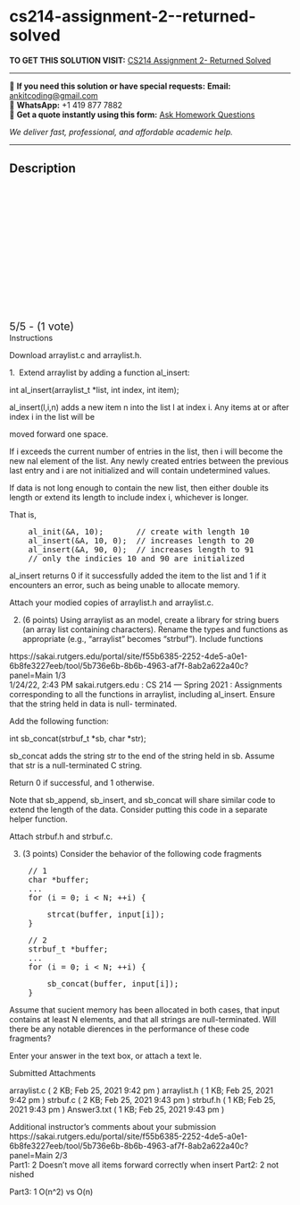 # cs214-assignment-2--returned-solved
**TO GET THIS SOLUTION VISIT:** [CS214 Assignment 2- Returned Solved](https://www.ankitcodinghub.com/product/cs214-assignment-2-returned-solved/)


---

📩 **If you need this solution or have special requests:** **Email:** ankitcoding@gmail.com  
📱 **WhatsApp:** +1 419 877 7882  
📄 **Get a quote instantly using this form:** [Ask Homework Questions](https://www.ankitcodinghub.com/services/ask-homework-questions/)

*We deliver fast, professional, and affordable academic help.*

---

<h2>Description</h2>



<div class="kk-star-ratings kksr-auto kksr-align-center kksr-valign-top" data-payload="{&quot;align&quot;:&quot;center&quot;,&quot;id&quot;:&quot;90754&quot;,&quot;slug&quot;:&quot;default&quot;,&quot;valign&quot;:&quot;top&quot;,&quot;ignore&quot;:&quot;&quot;,&quot;reference&quot;:&quot;auto&quot;,&quot;class&quot;:&quot;&quot;,&quot;count&quot;:&quot;1&quot;,&quot;legendonly&quot;:&quot;&quot;,&quot;readonly&quot;:&quot;&quot;,&quot;score&quot;:&quot;5&quot;,&quot;starsonly&quot;:&quot;&quot;,&quot;best&quot;:&quot;5&quot;,&quot;gap&quot;:&quot;4&quot;,&quot;greet&quot;:&quot;Rate this product&quot;,&quot;legend&quot;:&quot;5\/5 - (1 vote)&quot;,&quot;size&quot;:&quot;24&quot;,&quot;title&quot;:&quot;CS214 Assignment 2-  Returned Solved&quot;,&quot;width&quot;:&quot;138&quot;,&quot;_legend&quot;:&quot;{score}\/{best} - ({count} {votes})&quot;,&quot;font_factor&quot;:&quot;1.25&quot;}">

<div class="kksr-stars">

<div class="kksr-stars-inactive">
            <div class="kksr-star" data-star="1" style="padding-right: 4px">


<div class="kksr-icon" style="width: 24px; height: 24px;"></div>
        </div>
            <div class="kksr-star" data-star="2" style="padding-right: 4px">


<div class="kksr-icon" style="width: 24px; height: 24px;"></div>
        </div>
            <div class="kksr-star" data-star="3" style="padding-right: 4px">


<div class="kksr-icon" style="width: 24px; height: 24px;"></div>
        </div>
            <div class="kksr-star" data-star="4" style="padding-right: 4px">


<div class="kksr-icon" style="width: 24px; height: 24px;"></div>
        </div>
            <div class="kksr-star" data-star="5" style="padding-right: 4px">


<div class="kksr-icon" style="width: 24px; height: 24px;"></div>
        </div>
    </div>

<div class="kksr-stars-active" style="width: 138px;">
            <div class="kksr-star" style="padding-right: 4px">


<div class="kksr-icon" style="width: 24px; height: 24px;"></div>
        </div>
            <div class="kksr-star" style="padding-right: 4px">


<div class="kksr-icon" style="width: 24px; height: 24px;"></div>
        </div>
            <div class="kksr-star" style="padding-right: 4px">


<div class="kksr-icon" style="width: 24px; height: 24px;"></div>
        </div>
            <div class="kksr-star" style="padding-right: 4px">


<div class="kksr-icon" style="width: 24px; height: 24px;"></div>
        </div>
            <div class="kksr-star" style="padding-right: 4px">


<div class="kksr-icon" style="width: 24px; height: 24px;"></div>
        </div>
    </div>
</div>


<div class="kksr-legend" style="font-size: 19.2px;">
            5/5 - (1 vote)    </div>
    </div>
<div class="page" title="Page 1">
<div class="section">
<div class="section">
<div class="layoutArea">
<div class="column">
Instructions

Download arraylist.c and arraylist.h.

1.&nbsp; Extend arraylist by adding a function al_insert:

int al_insert(arraylist_t *list, int index, int item);

al_insert(l,i,n) adds a new item n into the list l at index i. Any items at or after index i in the list will be

moved forward one space.

If i exceeds the current number of entries in the list, then i will become the new nal element of the list. Any newly created entries between the previous last entry and i are not initialized and will contain undetermined values.

If data is not long enough to contain the new list, then either double its length or extend its length to include index i, whichever is longer.

That is,

<pre>    al_init(&amp;A, 10);       // create with length 10
    al_insert(&amp;A, 10, 0);  // increases length to 20
    al_insert(&amp;A, 90, 0);  // increases length to 91
    // only the indicies 10 and 90 are initialized
</pre>
al_insert returns 0 if it successfully added the item to the list and 1 if it encounters an error, such as being unable to allocate memory.

Attach your modied copies of arraylist.h and arraylist.c.

2. (6 points) Using arraylist as an model, create a library for string buers (an array list containing characters). Rename the types and functions as appropriate (e.g., “arraylist” becomes “strbuf”). Include functions

</div>
</div>
</div>
<div class="layoutArea">
<div class="column">
https://sakai.rutgers.edu/portal/site/f55b6385-2252-4de5-a0e1-6b8fe3227eeb/tool/5b736e6b-8b6b-4963-af7f-8ab2a622a40c?panel=Main 1/3

</div>
</div>
</div>
</div>
<div class="page" title="Page 2">
<div class="section">
<div class="layoutArea">
<div class="column">
1/24/22, 2:43 PM sakai.rutgers.edu : CS 214 — Spring 2021 : Assignments

</div>
</div>
<div class="section">
<div class="layoutArea">
<div class="column">
corresponding to all the functions in arraylist, including al_insert. Ensure that the string held in data is null- terminated.

Add the following function:

int sb_concat(strbuf_t *sb, char *str);

sb_concat adds the string str to the end of the string held in sb. Assume that str is a null-terminated C string.

Return 0 if successful, and 1 otherwise.

Note that sb_append, sb_insert, and sb_concat will share similar code to extend the length of the data. Consider putting this code in a separate helper function.

Attach strbuf.h and strbuf.c.

3. (3 points) Consider the behavior of the following code fragments

<pre>    // 1
    char *buffer;
    ...
    for (i = 0; i &lt; N; ++i) {
</pre>
<pre>        strcat(buffer, input[i]);
    }
</pre>
<pre>    // 2
    strbuf_t *buffer;
    ...
    for (i = 0; i &lt; N; ++i) {
</pre>
<pre>        sb_concat(buffer, input[i]);
    }
</pre>
Assume that sucient memory has been allocated in both cases, that input contains at least N elements, and that all strings are null-terminated. Will there be any notable dierences in the performance of these code fragments?

Enter your answer in the text box, or attach a text le.

Submitted Attachments

arraylist.c ( 2 KB; Feb 25, 2021 9:42 pm ) arraylist.h ( 1 KB; Feb 25, 2021 9:42 pm ) strbuf.c ( 2 KB; Feb 25, 2021 9:43 pm ) strbuf.h ( 1 KB; Feb 25, 2021 9:43 pm ) Answer3.txt ( 1 KB; Feb 25, 2021 9:43 pm )

</div>
</div>
<div class="layoutArea">
<div class="column">
Additional instructor’s comments about your submission

</div>
</div>
</div>
<div class="layoutArea">
<div class="column">
https://sakai.rutgers.edu/portal/site/f55b6385-2252-4de5-a0e1-6b8fe3227eeb/tool/5b736e6b-8b6b-4963-af7f-8ab2a622a40c?panel=Main 2/3

</div>
</div>
</div>
</div>
<div class="page" title="Page 3">
<div class="section">
<div class="section">
<div class="layoutArea">
<div class="column">
Part1: 2 Doesn’t move all items forward correctly when insert Part2: 2 not nished

Part3: 1 O(n^2) vs O(n)

</div>
</div>
</div>
</div>
</div>
